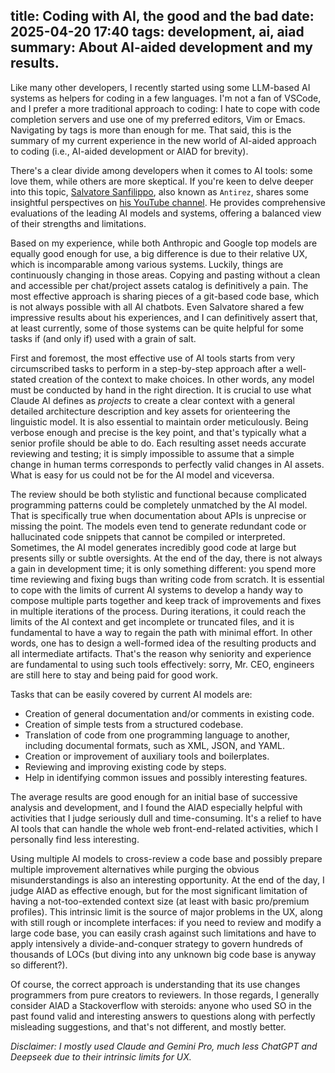 title: Coding with AI, the good and the bad
date: 2025-04-20 17:40
tags: development, ai, aiad
summary: About AI-aided development and my results.
---

Like many other developers, I recently started using some LLM-based AI systems
as helpers for coding in a few languages. I'm not a fan of VSCode, and I prefer
a more traditional approach to coding: I hate to cope with code completion
servers and use one of my preferred editors, Vim or Emacs. Navigating by tags is
more than enough for me. That said, this is the summary of my current experience
in the new world of AI-aided approach to coding (i.e., AI-aided development or
AIAD for brevity). 

There's a clear divide among developers when it comes to AI tools: some love
them, while others are more skeptical. If you're keen to delve deeper into this
topic, [Salvatore Sanfilippo](https://www.antirez.com/latest/0), also known as
`Antirez`, shares some insightful perspectives on [his YouTube
channel](https://www.youtube.com/@antirez).  He provides comprehensive
evaluations of the leading AI models and systems, offering a balanced view of
their strengths and limitations.

Based on my experience, while both Anthropic and Google top models are equally
good enough for use, a big difference is due to their relative UX, which is
incomparable among various systems. Luckily, things are continuously changing in
those areas. Copying and pasting without a clean and accessible per chat/project
assets catalog is definitively a pain. The most effective approach is sharing
pieces of a git-based code base, which is not always possible with all AI
chatbots. Even Salvatore shared a few impressive results about his experiences,
and I can definitively assert that, at least currently, some of those systems
can be quite helpful for some tasks if (and only if) used with a grain of salt.

First and foremost, the most effective use of AI tools starts from very
circumscribed tasks to perform in a step-by-step approach after a well-stated
creation of the context to make choices. In other words, any model must be
conducted by hand in the right direction. It is crucial to use what Claude AI
defines as _projects_ to create a clear context with a general detailed
architecture description and key assets for orienteering the linguistic model.
It is also essential to maintain order meticulously. Being verbose enough and
precise is the key point, and that's typically what a senior profile should be
able to do. Each resulting asset needs accurate reviewing and testing; it is
simply impossible to assume that a simple change in human terms corresponds to
perfectly valid changes in AI assets. What is easy for us could not be for the
AI model and viceversa.

The review should be both stylistic and functional because complicated
programming patterns could be completely unmatched by the AI model. That is
specifically true when documentation about APIs is unprecise or missing the
point. The models even tend to generate redundant code or hallucinated code
snippets that cannot be compiled or interpreted. Sometimes, the AI model
generates incredibly good code at large but presents silly or subtle oversights.
At the end of the day, there is not always a gain in development time; it is
only something different: you spend more time reviewing and fixing bugs than
writing code from scratch. It is essential to cope with the limits of current AI
systems to develop a handy way to compose multiple parts together and keep track
of improvements and fixes in multiple iterations of the process.  During
iterations, it could reach the limits of the AI context and get incomplete or
truncated files, and it is fundamental to have a way to regain the path with
minimal effort. In other words, one has to design a well-formed idea of the
resulting products and all intermediate artifacts.  That's the reason why
seniority and experience are fundamental to using such tools effectively: sorry,
Mr. CEO, engineers are still here to stay and being paid for good work.

Tasks that can be easily covered by current AI models are: 

 * Creation of general documentation and/or comments in existing code.
 * Creation of simple tests from a structured codebase.
 * Translation of code from one programming  language to another, 
   including documental formats, such as XML, JSON, and YAML.
 * Creation or improvement of auxiliary tools and boilerplates.
 * Reviewing and improving existing code by steps.
 * Help in identifying common issues and possibly interesting features.

The average results are good enough for an initial base
of successive analysis and development, and I found the AIAD especially helpful
with activities that I judge seriously dull and time-consuming. It's a relief to
have AI tools that can handle the whole web front-end-related activities, which
I personally find less interesting. 

Using multiple AI models to cross-review a code base and possibly prepare
multiple improvement alternatives while purging the obvious misunderstandings is
also an interesting opportunity. At the end of the day, I judge AIAD as
effective enough, but for the most significant limitation of having a
not-too-extended context size (at least with basic pro/premium profiles). This
intrinsic limit is the source of major problems in the UX, along with still
rough or incomplete interfaces: if you need to review and modify a large code
base, you can easily crash against such limitations and have to apply
intensively a divide-and-conquer strategy to govern hundreds of thousands of
LOCs (but diving into any unknown big code base is anyway so different?). 

Of course, the correct approach is understanding that its use changes
programmers from pure creators to reviewers. In those regards, I generally
consider AIAD a Stackoverflow with steroids: anyone who used SO in the past
found valid and interesting answers to questions along with perfectly misleading
suggestions, and that's not different, and mostly better.

_Disclaimer: I mostly used Claude and Gemini Pro, much less ChatGPT and Deepseek
due to their intrinsic limits for UX._
